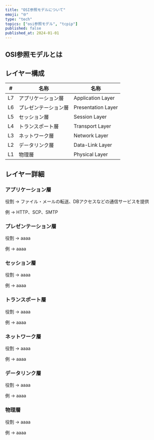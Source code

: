 ```yaml
---
title: "OSI参照モデルについて"
emoji: "🌐"
type: "tech"
topics: ["osi参照モデル", "tcpip"]
published: false
published_at: 2024-01-01
---
```


## OSI参照モデルとは

## レイヤー構成

| # | 名称 | 名称 |
|---|---|---|
| L7 | アプリケーション層 | Application Layer |
| L6 | プレゼンテーション層 | Presentation Layer |
| L5 | セッション層 | Session Layer |
| L4 | トランスポート層 | Transport Layer |
| L3 | ネットワーク層 | Network Layer |
| L2 | データリンク層 | Data-Link Layer |
| L1 | 物理層 | Physical Layer |

## レイヤー詳細

### アプリケーション層

役割
→ ファイル・メールの転送、DBアクセスなどの通信サービスを提供

例
→ HTTP、SCP、SMTP

### プレゼンテーション層

役割
→ aaaa

例
→ aaaa

### セッション層

役割
→ aaaa

例
→ aaaa

### トランスポート層

役割
→ aaaa

例
→ aaaa

### ネットワーク層

役割
→ aaaa

例
→ aaaa

### データリンク層

役割
→ aaaa

例
→ aaaa

### 物理層

役割
→ aaaa

例
→ aaaa
